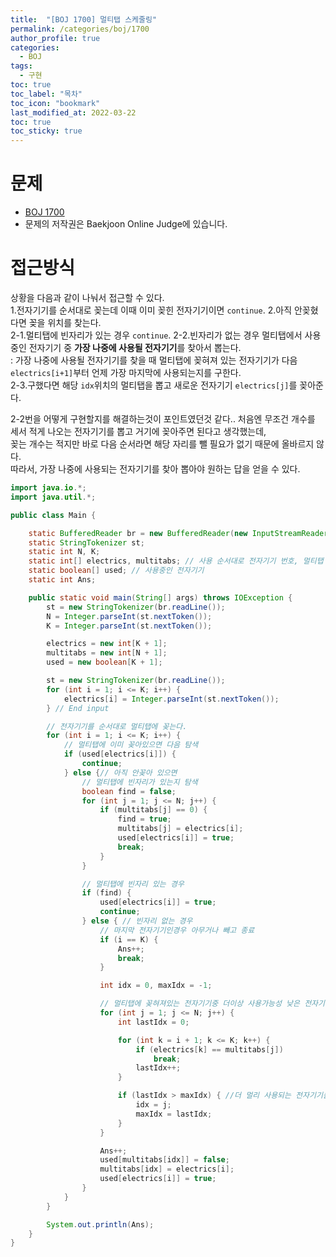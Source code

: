 ```yaml
---
title:  "[BOJ 1700] 멀티탭 스케줄링"
permalink: /categories/boj/1700
author_profile: true
categories:
  - BOJ
tags:
  - 구현
toc: true
toc_label: "목차"
toc_icon: "bookmark"
last_modified_at: 2022-03-22
toc: true
toc_sticky: true
---
```


# 문제
- [BOJ 1700](https://www.acmicpc.net/problem/1700)  
- 문제의 저작권은 Baekjoon Online Judge에 있습니다.  

# 접근방식  
상황을 다음과 같이 나눠서 접근할 수 있다.  
1.전자기기를 순서대로 꽂는데 이때 이미 꽂힌 전자기기이면 `continue`.
2.아직 안꽂혔다면 꽂을 위치를 찾는다.  
  2-1.멀티탭에 빈자리가 있는 경우 `continue`.
  2-2.빈자리가 없는 경우 멀티탭에서 사용중인 전자기기 중 <b>가장 나중에 사용될 전자기기</b>를 찾아서 뽑는다.  
     : 가장 나중에 사용될 전자기기를 찾을 때 멀티탭에 꽂혀져 있는 전자기기가 다음  `electrics[i+1]`부터 언제 가장 마지막에 사용되는지를 구한다.    
  2-3.구했다면 해당 `idx`위치의 멀티탭을 뽑고 새로운 전자기기 `electrics[j]`를 꽂아준다.  

2-2번을 어떻게 구현할지를 해결하는것이 포인트였던것 같다.. 처음엔 무조건 개수를 세서 적게 나오는 전자기기를 뽑고 거기에 꽂아주면 된다고 생각했는데,  
꽂는 개수는 적지만 바로 다음 순서라면 해당 자리를 뺄 필요가 없기 때문에 올바르지 않다.  
따라서, 가장 나중에 사용되는 전자기기를 찾아 뽑아야 원하는 답을 얻을 수 있다.  

```java
import java.io.*;
import java.util.*;

public class Main {

	static BufferedReader br = new BufferedReader(new InputStreamReader(System.in));
	static StringTokenizer st;
	static int N, K;
	static int[] electrics, multitabs; // 사용 순서대로 전자기기 번호, 멀티탭
	static boolean[] used; // 사용중인 전자기기
	static int Ans;

	public static void main(String[] args) throws IOException {
		st = new StringTokenizer(br.readLine());
		N = Integer.parseInt(st.nextToken());
		K = Integer.parseInt(st.nextToken());

		electrics = new int[K + 1];
		multitabs = new int[N + 1];
		used = new boolean[K + 1];

		st = new StringTokenizer(br.readLine());
		for (int i = 1; i <= K; i++) {
			electrics[i] = Integer.parseInt(st.nextToken());
		} // End input

		// 전자기기를 순서대로 멀티탭에 꽂는다.
		for (int i = 1; i <= K; i++) {
			// 멀티탭에 이미 꽂아있으면 다음 탐색
			if (used[electrics[i]]) {
				continue;
			} else {// 아직 안꽂아 있으면
				// 멀티탭에 빈자리가 있는지 탐색
				boolean find = false;
				for (int j = 1; j <= N; j++) {
					if (multitabs[j] == 0) {
						find = true;
						multitabs[j] = electrics[i];
						used[electrics[i]] = true;
						break;
					}
				}

				// 멀티탭에 빈자리 있는 경우
				if (find) {
					used[electrics[i]] = true;
					continue;
				} else { // 빈자리 없는 경우
					// 마지막 전자기기인경우 아무거나 빼고 종료
					if (i == K) {
						Ans++;
						break;
					}

					int idx = 0, maxIdx = -1;

					// 멀티탭에 꽂혀져있는 전자기기중 더이상 사용가능성 낮은 전자기기를 뺀다.
					for (int j = 1; j <= N; j++) {
						int lastIdx = 0;

						for (int k = i + 1; k <= K; k++) {
							if (electrics[k] == multitabs[j])
								break;
							lastIdx++;
						}

						if (lastIdx > maxIdx) { //더 멀리 사용되는 전자기기를 선택한다.
							idx = j;
							maxIdx = lastIdx;
						}
					}

					Ans++;
					used[multitabs[idx]] = false;
					multitabs[idx] = electrics[i];
					used[electrics[i]] = true;
				}
			}
		}

		System.out.println(Ans);
	}
}  
```    